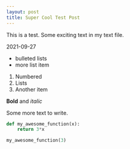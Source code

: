 ```yaml
---
layout: post
title: Super Cool Test Post
---
```


This is a test. Some exciting text in my text file.

2021-09-27

- bulleted lists
- more list item

1. Numbered
2. Lists
3. Another item

**Bold** and *italic*

Some more text to write. 

```python
def my_awesome_function(x):
	return 3*x

my_awesome_function(3)
```